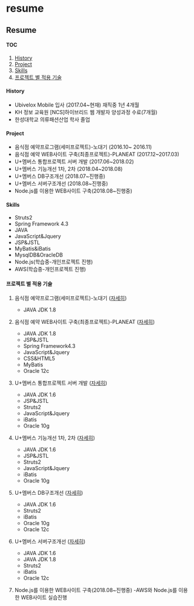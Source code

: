 # resume


## Resume
#### TOC
1. [History](#history)
2. [Project](#project)
3. [Skills](#skills)
4. [프로젝트 별 적용 기술](#프로젝트-별-적용-기술)



#### History
- Ubivelox Mobile 입사 (2017.04~현재) 재직중 1년 4개월
- KH 정보 교육원 [NCS]하이브리드 웹 개발자 양성과정 수료(7개월)
- 한성대학교 의류패션산업 학사 졸업

#### Project
- 음식점 예약프로그램(세미프로젝트)-노대기 (2016.10~ 2016.11)
- 음식점 예약 WEB사이트 구축(최종프로젝트)-PLANEAT (2017.12~2017.03)
- U+멤버스 통합프로젝트 서버 개발 (2017.06~2018.02)
- U+멤버스 기능개선 1차, 2차 (2018.04~2018.08)
- U+멤버스 DB구조개선 (2018.07~진행중)
- U+멤버스 서버구조개선 (2018.08~진행중) 
- Node.js를 이용한 WEB사이트 구축(2018.08~진행중)


#### Skills
- Struts2
- Spring Framework 4.3
- JAVA
- JavaScript&Jquery
- JSP&JSTL
- MyBatis&iBatis
- MysqlDB&OracleDB
- Node.js(학습중-개인프로젝트 진행)
- AWS(학습중-개인프로젝트 진행)



#### 프로젝트 별 적용 기술
1. 음식점 예약프로그램(세미프로젝트)-노대기 ([자세히](projects/201610-201611_음식예약프로그램.md))
    - JAVA JDK 1.8
   
	
2. 음식점 예약 WEB사이트 구축(최종프로젝트)-PLANEAT ([자세히](projects/201712_201703_PLANEAT_서버.md))
    - JAVA JDK 1.8
	- JSP&JSTL
	- Spring Framework4.3
	- JavaScript&Jquery
	- CSS&HTML5
	- MyBatis
	- Oracle 12c
	
3. U+멤버스 통합프로젝트 서버 개발 ([자세히](projects/201706_201802_멤버스_서버_통합.md))
	- JAVA JDK 1.6
	- JSP&JSTL
	- Struts2
	- JavaScript&Jquery
    - iBatis
	- Oracle 10g
	
4. U+멤버스 기능개선 1차, 2차 ([자세히](projects/201804_201808_멤버스_기능개선_서버.md))
	- JAVA JDK 1.6
	- JSP&JSTL
	- Struts2
	- JavaScript&Jquery
    - iBatis
	- Oracle 10g

5. U+멤버스 DB구조개선 ([자세히](projects/201807_멤버스_DB구조개선.md))
	- JAVA JDK 1.6
	- Struts2
    - iBatis
	- Oracle 10g
	- Oracle 12c

6. U+멤버스 서버구조개선 ([자세히](projects/201808_멤버스_서버구조개선.md))
	- JAVA JDK 1.6
	- JAVA JDK 1.8
	- Struts2
    - iBatis
	- Oracle 12c

7.  Node.js를 이용한 WEB사이트 구축(2018.08~진행중)
	-AWS와 Node.js를 이용한 WEB사이트 실습진행
